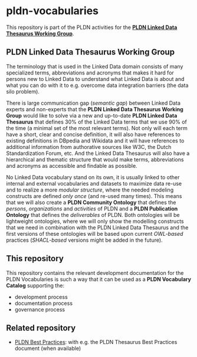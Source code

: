 # pldn-vocabularies

This repository is part of the PLDN activities for the <strong>[PLDN Linked Data Thesaurus Working Group](https://www.pldn.nl/wiki/PLDN_Linked_Data_Thesaurus_Working_Group)</strong>. 

<H2>PLDN Linked Data Thesaurus Working Group</H2>

The terminology that is used in the Linked Data domain consists of many specialized terms, abbreviations and acronyms that makes it hard for persons new to Linked Data to understand what Linked Data is about and what you can do with it to e.g. overcome data integration barriers (the data silo problem). 

There is large communication gap (<em>semantic gap</em>) between Linked Data experts and non-experts that the <strong>PLDN Linked Data Thesaurus Working Group</strong> would like to solve via a new and up-to-date <strong>PLDN Linked Data Thesaurus</strong> that defines 30% of the Linked Data terms that we use 90% of the time (a minimal set of the most relevant terms). Not only will each term have a short, clear and concise definition, it will also have references to existing definitions in DBpedia and Wikidata and it will have references to additional information from authorative sources like W3C, the Dutch Standardization Forum, etc. And the Linked Data Thesaurus will also have a hierarchical and thematic structure that would make terms, abbreviations and acronyms as accessible and findable as possible.

No Linked Data vocabulary stand on its own, it is usually linked to other internal and external vocabularies and datasets to maximize data re-use and to realize a more <em>modular structure</em>, where the needed modeling constructs are defined <em>only once</em> (and re-used many times). This means that we will also create a <strong>PLDN Community Ontology</strong> that defines the <em>persons</em>, <em>organizations</em> and <em>activities</em> of PLDN and a <strong>PLDN Publication Ontology</strong> that defines the <em>deliverables</em> of PLDN. Both ontologies will be lightweight ontologies, where we will only show the modelling constructs that we need in combination with the PLDN Linked Data Thesaurus and the first versions of these ontologies will be based upon current <em>OWL-based</em> practices (<em>SHACL-based</em> versions might be added in the future).

<H2>This repository</H2>

This repository contains the relevant development documentation for the PLDN Vocabularies is such a way that it can be used as a <strong>PLDN Vocabulary Catalog</strong> supporting the:
- development process
- documentation process
- governance process

<H2>Related repository</H2>

- [PLDN Best Practices](https://github.com/linkeddatanl/pldn-best-practices): with e.g. the PLDN Thesaurus Best Practices document (when available)
